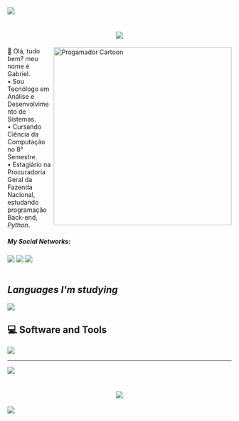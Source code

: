 <!--horizontal divider(gradiant)-->
<img src="https://user-images.githubusercontent.com/73097560/115834477-dbab4500-a447-11eb-908a-139a6edaec5c.gif">
<!--h1 without bottom border-->

<h1 align="center">
<img src="https://readme-typing-svg.herokuapp.com/?font=Righteous&size=35&center=true&vCenter=true&width=500&height=70&duration=4000&lines=Olá!+👋;Seja+bem-vindo!;+Meu+nome+é+Gabriel😃;" />
</h1>

<img src="" min-width="150px" max-width="360px" width="400px"  align="right" alt="Progamador Cartoon">

<p>👋 Olá, tudo bem? meu nome é Gabriel. <br>• Sou Tecnólogo em Análise e Desenvolvimento de Sistemas. <br>
• Cursando Ciência da Computação no 8° Semestre. <br> • Estagiário na Procuradoria Geral da Fazenda Nacional, <br>estudando programação Back-end, <i>Python</i>.</p>

<div align="left">
  <i><h5>My Social Networks:</h5></i>
  
  <a href="#" alt="Whatsapp">
  <a href="https://api.whatsapp.com/send/?phone=%2B5511949919959&text&app_absent=0" target="_blank"><img src="https://img.shields.io/badge/WhatsApp-25D366?style=for-the-badge&logo=whatsapp&logoColor=white" target="_blank"></a>
  
   <a href="#" alt="Linkedin">
   <a href="https://www.linkedin.com/in/gabrielproencas/" target="_blank"><img src="https://img.shields.io/badge/-LinkedIn-%230077B5?style=for-the-badge&logo=linkedin&logoColor=white" target="_blank"></a>  
   
  <a href="#" alt="Gmail">
  <a href="mailto:developer.gabrielz@gmail.com"><img src="https://img.shields.io/badge/Gmail-D14836?style=for-the-badge&logo=gmail&logoColor=white" target="_blank"></a> 
 </div> 
 
 <br>

<div align="left">
 
 <h2><i>Languages ​​I'm studying</i></h2>
 
 <img src= "https://skillicons.dev/icons?i=python )](https://skillicons.dev">

 <h2>💻 Software and Tools</h2>

 <img src="https://skillicons.dev/icons?i=vscode,git,discord" />
 
</div> 

<hr>

![](https://github-readme-stats.vercel.app/api/top-langs/?username=YoungLich&theme=dark&hide_border=false&include_all_commits=false&count_private=true&layout=compact)

<h1 align="center">
<img src="https://readme-typing-svg.herokuapp.com/?font=Righteous&size=35&center=true&vCenter=true&width=500&height=70&duration=4000&lines=Obrigado+pela+atenção!;Até+Logo!+😉;" />
</h1>

<!--horizontal divider(gradiant)-->
<img src="https://user-images.githubusercontent.com/73097560/115834477-dbab4500-a447-11eb-908a-139a6edaec5c.gif">
<!--h1 without bottom border-->

